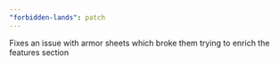 ```yaml
---
"forbidden-lands": patch
---
```


Fixes an issue with armor sheets which broke them trying to enrich the features section
